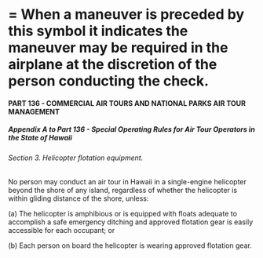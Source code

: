 
# = When a maneuver is preceded by this symbol it indicates the maneuver may be required in the airplane at the discretion of the person conducting the check.
#### PART 136 - COMMERCIAL AIR TOURS AND NATIONAL PARKS AIR TOUR MANAGEMENT
##### Appendix A to Part 136 - Special Operating Rules for Air Tour Operators in the State of Hawaii
###### Section 3. Helicopter flotation equipment.

No person may conduct an air tour in Hawaii in a single-engine helicopter beyond the shore of any island, regardless of whether the helicopter is within gliding distance of the shore, unless:

(a) The helicopter is amphibious or is equipped with floats adequate to accomplish a safe emergency ditching and approved flotation gear is easily accessible for each occupant; or

(b) Each person on board the helicopter is wearing approved flotation gear.
